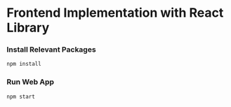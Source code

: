 # Frontend Implementation with React Library

### Install Relevant Packages
```bash
npm install
```

### Run Web App
```bash
npm start
```

